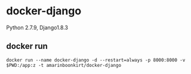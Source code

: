 # docker-django
Python 2.7.9, Django1.8.3
## docker run
~~~
docker run --name docker-django -d --restart=always -p 8000:8000 -v $PWD:/app:z -t amarinboonkirt/docker-django
~~~
